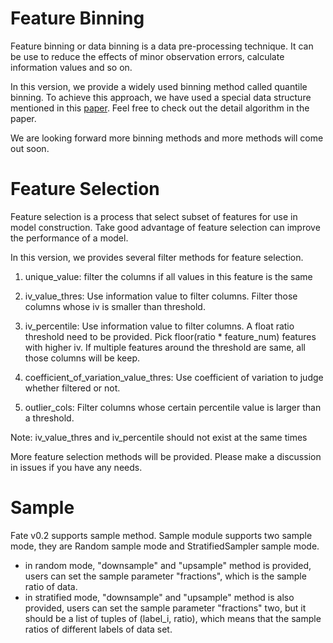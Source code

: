 # Feature Binning

Feature binning or data binning is a data pre-processing technique. It can be use to reduce the effects of minor observation errors, calculate information values and so on.

In this version, we provide a widely used binning method called quantile binning. To achieve this approach, we have used a special data structure mentioned in this [paper](https://www.researchgate.net/profile/Michael_Greenwald/publication/2854033_Space-Efficient_Online_Computation_of_Quantile_Summaries/links/0f317533ee009cd3f3000000/Space-Efficient-Online-Computation-of-Quantile-Summaries.pdf). Feel free to check out the detail algorithm in the paper.

We are looking forward more binning methods and more methods will come out soon.

# Feature Selection

Feature selection is a process that select subset of features for use in model construction. Take good advantage of feature selection can improve the performance of a model.

In this version, we provides several filter methods for feature selection.

1. unique_value: filter the columns if all values in this feature is the same

2. iv_value_thres: Use information value to filter columns. Filter those columns whose iv is smaller than threshold.

3. iv_percentile: Use information value to filter columns. A float ratio threshold need to be provided. Pick floor(ratio * feature_num) features with higher iv. If multiple features around the threshold are same, all those columns will be keep.

4. coefficient_of_variation_value_thres: Use coefficient of variation to judge whether filtered or not.

5. outlier_cols: Filter columns whose certain percentile value is larger than a threshold.

Note: iv_value_thres and iv_percentile should not exist at the same times

More feature selection methods will be provided. Please make a discussion in issues if you have any needs.

# Sample

Fate v0.2 supports sample method. 
Sample module supports two sample mode, they are Random sample mode and StratifiedSampler sample mode.
* in random mode, "downsample" and "upsample" method is provided, users 
can set the sample parameter "fractions", which is the sample ratio of data.
* in stratified mode, "downsample" and "upsample" method is also provided, 
users can set the sample parameter "fractions" two, but it should be a list of tuples of (label_i, ratio),
which means that the sample ratios of different labels of data set.

